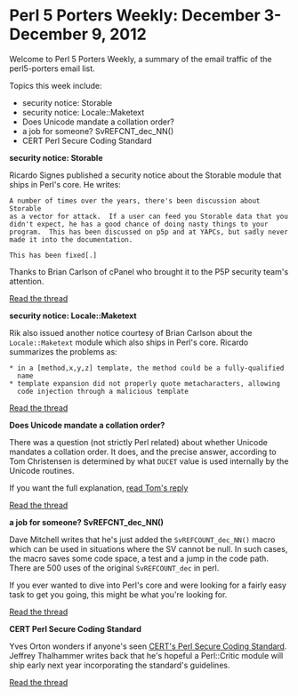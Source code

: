 Perl 5 Porters Weekly: December 3-December 9, 2012
===================================================

Welcome to Perl 5 Porters Weekly, a summary of the email traffic of the
perl5-porters email list. 

Topics this week include:

* security notice: Storable
* security notice: Locale::Maketext
* Does Unicode mandate a collation order?
* a job for someone? SvREFCNT\_dec\_NN()
* CERT Perl Secure Coding Standard

**security notice: Storable**

Ricardo Signes published a security notice about the Storable module that
ships in Perl's core.  He writes:

    A number of times over the years, there's been discussion about Storable
    as a vector for attack.  If a user can feed you Storable data that you
    didn't expect, he has a good chance of doing nasty things to your
    program.  This has been discussed on p5p and at YAPCs, but sadly never
    made it into the documentation.

    This has been fixed[.]

Thanks to Brian Carlson of cPanel who brought it to the P5P security team's
attention.

[Read the thread][1]

**security notice: Locale::Maketext**

Rik also issued another notice courtesy of Brian Carlson about the
`Locale::Maketext` module which also ships in Perl's core.  Ricardo
summarizes the problems as:

    * in a [method,x,y,z] template, the method could be a fully-qualified
      name
    * template expansion did not properly quote metacharacters, allowing
      code injection through a malicious template

[Read the thread][2]

**Does Unicode mandate a collation order?**

There was a question (not strictly Perl related) about whether Unicode
mandates a collation order.  It does, and the precise answer, according to
Tom Christensen is determined by what `DUCET` value is used internally by
the Unicode routines.

If you want the full explanation, [read Tom's reply][3]

[Read the thread][4]

**a job for someone? SvREFCNT\_dec\_NN()**

Dave Mitchell writes that he's just added the `SvREFCOUNT_dec_NN()` macro
which can be used in situations where the SV cannot be null.  In such cases,
the macro saves some code space, a test and a jump in the code path.  There
are 500 uses of the original `SvREFCOUNT_dec` in perl.  

If you ever wanted to dive into Perl's core and were looking for a fairly
easy task to get you going, this might be what you're looking for.

[Read the thread][5]

**CERT Perl Secure Coding Standard**

Yves Orton wonders if anyone's seen [CERT's Perl Secure Coding Standard][6].
Jeffrey Thalhammer writes back that he's hopeful a Perl::Critic module will
ship early next year incorporating the standard's guidelines.

[Read the thread][7]

[1]: http://www.nntp.perl.org/group/perl.perl5.porters/2012/12/msg196185.html
[2]: http://www.nntp.perl.org/group/perl.perl5.porters/2012/12/msg196186.html    
[3]: http://www.nntp.perl.org/group/perl.perl5.porters/2012/12/msg196124.html
[4]: http://www.nntp.perl.org/group/perl.perl5.porters/2012/12/msg196098.html
[5]: http://www.nntp.perl.org/group/perl.perl5.porters/2012/12/msg196140.html
[6]: https://www.securecoding.cert.org/confluence/display/perl/CERT+Perl+Secure+Coding+Standard
[7]: http://www.nntp.perl.org/group/perl.perl5.porters/2012/12/msg196241.html

